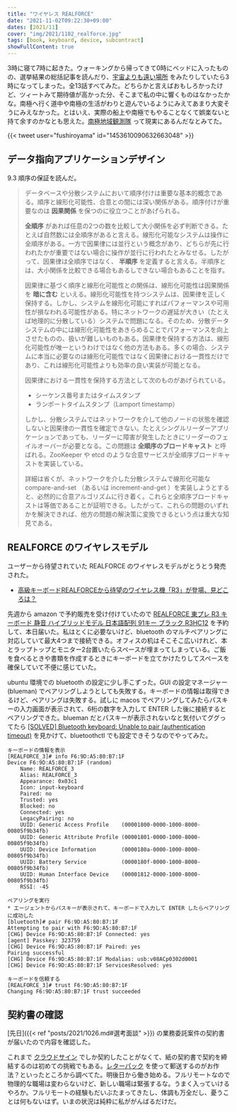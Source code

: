 ```yaml
---
title: "ワイヤレス REALFORCE"
date: "2021-11-02T09:22:30+09:00"
dates: [2021/11]
cover: "img/2021/1102_realforce.jpg"
tags: [book, keyboard, device, subcontract]
showFullContent: true
---
```


3時に寝て7時に起きた。ウォーキングから帰ってきて0時にベッドに入ったものの、選挙結果の総括記事を読んだり、[宇宙よりも遠い場所](http://yorimoi.com/story/) をみたりしていたら3時になってしまった。全13話すべてみた。どちらかと言えばおもしろかったけど、ツィートみて期待値が高かった分、そこまで私の中に響くものはなかったかな。南極へ行く道中や南極の生活がわりと遊んでいるようにみえてあまり大変そうにみえなかった。とはいえ、実際の船上や南極でもやることなくて娯楽ないと持て余すのかなとも思えた。[南極地域観測隊](https://www.nipr.ac.jp/antarctic/) って現実にあるんだなとみてた。

{{< tweet user="fushiroyama" id="1453610090632663048" >}}

## データ指向アプリケーションデザイン

9.3 順序の保証を読んだ。

>  データベースや分散システムにおいて順序付けは重要な基本的概念である。順序と線形化可能性、合意との間には深い関係がある。順序付けが重要なのは **因果関係** を保つのに役立つことがあげられる。
> 
>  **全順序** があれば任意の2つの数を比較して大小関係を必ず判断できる。たとえば自然数には全順序があると言える。線形化可能なシステムは操作に全順序がある。一方で因果律には並行という概念があり、どちらが先に行われたかが重要ではない場合に操作が並行に行われたとみなせる。したがって、因果律は全順序ではなく、 **半順序** を定義すると言える。半順序とは、大小関係を比較できる場合もあるしできない場合もあることを指す。
> 
>  因果律に基づく順序と線形化可能性との関係は、線形化可能性は因果関係を **暗に含む** といえる。線形化可能性を持つシステムは、因果律を正しく保持する。しかし、システムを線形化可能にすればパフォーマンスや可用性が損なわれる可能性がある。特にネットワークの遅延が大きい（たとえば地理的に分散している）システムで問題になる。そのため、分散データシステムの中には線形化可能性をあきらめることでパフォーマンスを向上させたものの、扱いが難しいものもある。因果律を保持する方法は、線形化可能性が唯一というわけではなく他の方法もある。多くの場合、システムに本当に必要なのは線形化可能性ではなく因果律における一貫性だけであり、これは線形化可能性よりも効率の良い実装が可能となる。
> 
>  因果律における一貫性を保持する方法として次のものがあげられている。
> 
>  * シーケンス番号またはタイムスタンプ
>  * ランポートタイムスタンプ（Lamport timestamp） 
> 
>  しかし、分散システムではネットワークを介して他のノードの状態を確認しないと因果律の一貫性を確定できない。たとえシングルリーダーアプリケーションであっても、リーダーに障害が発生したときにリーダーのフェイルオーバーが必要となる。この問題は **全順序のブロードキャスト** と呼ばれる。ZooKeeper や etcd のような合意サービスが全順序ブロードキャストを実装している。
> 
>  詳細は省くが、ネットワークを介した分散システムで線形化可能な compare-and-set （あるいは increment-and-get ）を実装しようとすると、必然的に合意アルゴリズムに行き着く。これらと全順序ブロードキャストは等価であることが証明できる。したがって、これらの問題のいずれかを解決できれば、他方の問題の解決策に変換できるという点は重大な知見である。

## REALFORCE のワイヤレスモデル

ユーザーから待望されていた REALFORCE のワイヤレスモデルがとうとう発売された。

* [高級キーボードREALFORCEから待望のワイヤレス機「R3」が登場、見どころは？](https://weekly.ascii.jp/elem/000/004/073/4073042/)

先週から amazon で予約販売を受け付けていたので [REALFORCE 東プレ R3 キーボード 静音 ハイブリッドモデル 日本語配列 91キー ブラック R3HC12](https://amzn.to/3EJivAF) を予約して、本日届いた。私はとくに必要ないけど、bluetooth のマルチペアリングに対応していて最大4つまで接続できる。オフィスの机はそこそこ広いけれど、本とラップトップとモニター2台置いたらスペースが埋まってしまっている。ご飯を食べるときや書類を作成するときにキーボードを立てかけたりしてスペースを確保していて不便に感じていた。

ubuntu 環境での bluetooth の設定に少し手こずった。GUI の設定マネージャー (blueman) でペアリングしようとしても失敗する。キーボードの情報は取得できるけど、ペアリングは失敗する。試しに macos でペアリングしてみたらパスキーの入力画面が表示されて、6桁の数字を入力して ENTER した後に接続するとペアリングできた。blueman だとパスキーが表示されないなと気付いてググってたら [[SOLVED] Bluetooth keyboard: Unable to pair (authentication timeout)](https://bbs.archlinux.org/viewtopic.php?id=174239) を見かけて、bluetoothctl でも設定できそうなのでやってみた。

```
キーボードの情報を表示
[REALFORCE_3]# info F6:9D:A5:80:B7:1F
Device F6:9D:A5:80:B7:1F (random)
	Name: REALFORCE_3
	Alias: REALFORCE_3
	Appearance: 0x03c1
	Icon: input-keyboard
	Paired: no
	Trusted: yes
	Blocked: no
	Connected: yes
	LegacyPairing: no
	UUID: Generic Access Profile    (00001800-0000-1000-8000-00805f9b34fb)
	UUID: Generic Attribute Profile (00001801-0000-1000-8000-00805f9b34fb)
	UUID: Device Information        (0000180a-0000-1000-8000-00805f9b34fb)
	UUID: Battery Service           (0000180f-0000-1000-8000-00805f9b34fb)
	UUID: Human Interface Device    (00001812-0000-1000-8000-00805f9b34fb)
	RSSI: -45
```


```
ペアリングを実行
* エージェントからパスキーが表示されて、キーボードで入力して ENTER したらペアリングに成功した
[bluetooth]# pair F6:9D:A5:80:B7:1F
Attempting to pair with F6:9D:A5:80:B7:1F
[CHG] Device F6:9D:A5:80:B7:1F Connected: yes
[agent] Passkey: 323759
[CHG] Device F6:9D:A5:80:B7:1F Paired: yes
Pairing successful
[CHG] Device F6:9D:A5:80:B7:1F Modalias: usb:v08ACp0302d0001
[CHG] Device F6:9D:A5:80:B7:1F ServicesResolved: yes
```

```
キーボードを信頼する
[REALFORCE_3]# trust F6:9D:A5:80:B7:1F
Changing F6:9D:A5:80:B7:1F trust succeeded
```

## 契約書の確認

[先日]({{< ref "posts/2021/1026.md#選考面談" >}}) の業務委託案件の契約書が届いたので内容を確認した。

これまで [クラウドサイン](https://www.cloudsign.jp/) でしか契約したことがなくて、紙の契約書で契約を締結するのは初めての挑戦でもある。[レターパック](https://www.post.japanpost.jp/service/letterpack/) を使って郵送するのがお作法？といったところから調べてた。明後日から働き始める。フルリモートなので物理的な職場は変わらないけど、新しい職場は緊張するな。うまく入っていけるやろか。フルリモートの経験もだいぶたまってきたし、体調も万全だし、憂うことは何もないはず。いまの状況は純粋に私ががんばるだけだ。
